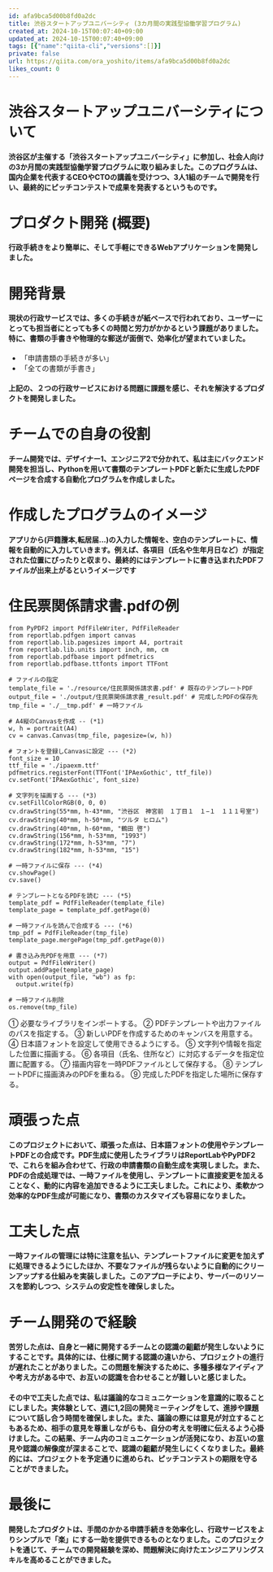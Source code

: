 ```yaml
---
id: afa9bca5d00b8fd0a2dc
title: 渋谷スタートアップユニバーシティ (3カ月間の実践型協働学習プログラム)
created_at: 2024-10-15T00:07:40+09:00
updated_at: 2024-10-15T00:07:40+09:00
tags: [{"name":"qiita-cli","versions":[]}]
private: false
url: https://qiita.com/ora_yoshito/items/afa9bca5d00b8fd0a2dc
likes_count: 0
--- 
```

      
# 渋谷スタートアップユニバーシティについて
#### 渋谷区が主催する「渋谷スタートアップユニバーシティ」に参加し、社会人向けの3か月間の実践型協働学習プログラムに取り組みました。このプログラムは、国内企業を代表するCEOやCTOの講義を受けつつ、3人1組のチームで開発を行い、最終的にピッチコンテストで成果を発表するというものです。

# プロダクト開発 (概要)
#### 行政手続きをより簡単に、そして手軽にできるWebアプリケーションを開発しました。

# 開発背景
#### 現状の行政サービスでは、多くの手続きが紙ベースで行われており、ユーザーにとっても担当者にとっても多くの時間と労力がかかるという課題がありました。特に、書類の手書きや物理的な郵送が面倒で、効率化が望まれていました。
- 「申請書類の手続きが多い」
- 「全ての書類が手書き」
#### 上記の、２つの行政サービスにおける問題に課題を感じ、それを解決するプロダクトを開発しました。

# チームでの自身の役割
#### チーム開発では、デザイナー1、エンジニア2で分かれて、私は主にバックエンド開発を担当し、Pythonを用いて書類のテンプレートPDFと新たに生成したPDFページを合成する自動化プログラムを作成しました。

# 作成したプログラムのイメージ
#### アプリから(戸籍謄本,転居届...)の入力した情報を、空白のテンプレートに、情報を自動的に入力していきます。例えば、各項目（氏名や生年月日など）が指定された位置にぴったりと収まり、最終的にはテンプレートに書き込まれたPDFファイルが出来上がるというイメージです

# 住民票関係請求書.pdfの例
```import os
from PyPDF2 import PdfFileWriter, PdfFileReader
from reportlab.pdfgen import canvas
from reportlab.lib.pagesizes import A4, portrait
from reportlab.lib.units import inch, mm, cm
from reportlab.pdfbase import pdfmetrics
from reportlab.pdfbase.ttfonts import TTFont

# ファイルの指定
template_file = './resource/住民票関係請求書.pdf' # 既存のテンプレートPDF
output_file = './output/住民票関係請求書_result.pdf' # 完成したPDFの保存先
tmp_file = './__tmp.pdf' # 一時ファイル

# A4縦のCanvasを作成 -- (*1)
w, h = portrait(A4)
cv = canvas.Canvas(tmp_file, pagesize=(w, h))

# フォントを登録しCanvasに設定 --- (*2)
font_size = 10
ttf_file = './ipaexm.ttf'
pdfmetrics.registerFont(TTFont('IPAexGothic', ttf_file))
cv.setFont('IPAexGothic', font_size)

# 文字列を描画する --- (*3)
cv.setFillColorRGB(0, 0, 0)
cv.drawString(55*mm, h-43*mm, "渋谷区　神宮前　１丁目１　１−１　１１１号室")
cv.drawString(40*mm, h-50*mm, "ツルタ ヒロム")
cv.drawString(40*mm, h-60*mm, "鶴田 啓")
cv.drawString(156*mm, h-53*mm, "1993")
cv.drawString(172*mm, h-53*mm, "7")
cv.drawString(182*mm, h-53*mm, "15")

# 一時ファイルに保存 --- (*4)
cv.showPage()
cv.save()

# テンプレートとなるPDFを読む --- (*5)
template_pdf = PdfFileReader(template_file)
template_page = template_pdf.getPage(0)

# 一時ファイルを読んで合成する --- (*6)
tmp_pdf = PdfFileReader(tmp_file)
template_page.mergePage(tmp_pdf.getPage(0))

# 書き込み先PDFを用意 --- (*7)
output = PdfFileWriter()
output.addPage(template_page)
with open(output_file, "wb") as fp:
  output.write(fp)

# 一時ファイル削除
os.remove(tmp_file)
```
① 必要なライブラリをインポートする。
② PDFテンプレートや出力ファイルのパスを指定する。
③ 新しいPDFを作成するためのキャンバスを用意する。
④ 日本語フォントを設定して使用できるようにする。
⑤ 文字列や情報を指定した位置に描画する。
⑥ 各項目（氏名、住所など）に対応するデータを指定位置に配置する。
⑦ 描画内容を一時PDFファイルとして保存する。
⑧ テンプレートPDFに描画済みのPDFを重ねる。
⑨ 完成したPDFを指定した場所に保存する。

# 頑張った点
#### このプロジェクトにおいて、頑張った点は、日本語フォントの使用やテンプレートPDFとの合成です。PDF生成に使用したライブラリはReportLabやPyPDF2で、これらを組み合わせて、行政の申請書類の自動生成を実現しました。また、PDFの合成処理では、一時ファイルを使用し、テンプレートに直接変更を加えることなく、動的に内容を追加できるように工夫しました。これにより、柔軟かつ効率的なPDF生成が可能になり、書類のカスタマイズも容易になりました。

# 工夫した点
#### 一時ファイルの管理には特に注意を払い、テンプレートファイルに変更を加えずに処理できるようにしたほか、不要なファイルが残らないように自動的にクリーンアップする仕組みを実装しました。このアプローチにより、サーバーのリソースを節約しつつ、システムの安定性を確保しました。

# チーム開発ので経験
#### 苦労した点は、自身と一緒に開発するチームとの認識の齟齬が発生しないようにすることです。具体的には、仕様に関する認識の違いから、プロジェクトの進行が遅れたことがありました。この問題を解決するために、多種多様なアイディアや考え方がある中で、お互いの認識を合わせることが難しいと感じました。

#### その中で工夫した点では、私は議論的なコミュニケーションを意識的に取ることにしました。実体験として、週に1,2回の開発ミーティングをして、進捗や課題について話し合う時間を確保しました。また、議論の際には意見が対立することもあるため、相手の意見を尊重しながらも、自分の考えを明確に伝えるよう心掛けました。この結果、チーム内のコミュニケーションが活発になり、お互いの意見や認識の解像度が深まることで、認識の齟齬が発生しにくくなりました。最終的には、プロジェクトを予定通りに進められ、ピッチコンテストの期限を守ることができました。

# 最後に
#### 開発したプロダクトは、手間のかかる申請手続きを効率化し、行政サービスをよりシンプルで「楽」にする一助を提供できるものとなりました。このプロジェクトを通じて、チームでの開発経験を深め、問題解決に向けたエンジニアリングスキルを高めることができました。
